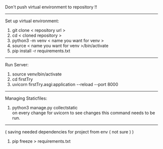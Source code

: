 Don't push virtual environment to repository !! 
_______________________________________________
Set up virtual environment:  
1) git clone < repository url >  
2) cd < cloned repository >  
3) python3 -m venv < name you want for venv >  
4) source < name you want for venv >/bin/activate  
5) pip install -r requirements.txt  
_______________________________________________
Run Server:  
1) source venv/bin/activate  
2) cd firstTry  
3) uvicorn firstTry.asgi:application --reload --port 8000  
_______________________________________________
Managing Staticfiles:  
1) python3 manage.py collectstatic  
on every change for uvicorn to see changes this command needs to be run.
_______________________________________________
( saving needed dependencies for project from env ( not sure ) )  
1) pip freeze > requirements.txt

